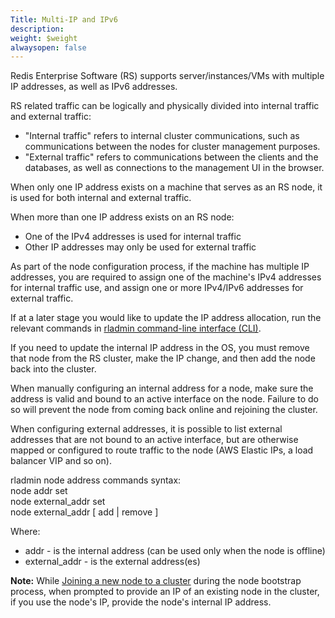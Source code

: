 ```yaml
---
Title: Multi-IP and IPv6
description: 
weight: $weight
alwaysopen: false
---
```

Redis Enterprise Software (RS) supports server/instances/VMs with
multiple IP addresses, as well as IPv6 addresses.

RS related traffic can be logically and physically divided into internal
traffic and external traffic:

-   "Internal traffic" refers to internal cluster communications, such
    as communications between the nodes for cluster management purposes.
-   "External traffic" refers to communications between the clients and
    the databases, as well as connections to the management UI in the
    browser.

When only one IP address exists on a machine that serves as an RS node,
it is used for both internal and external traffic.

When more than one IP address exists on an RS node:

-   One of the IPv4 addresses is used for internal traffic
-   Other IP addresses may only be used for external traffic

As part of the node configuration process, if the machine has multiple
IP addresses, you are required to assign one of the machine's IPv4
addresses for internal traffic use, and assign one or more IPv4/IPv6
addresses for external traffic.

If at a later stage you would like to update the IP address allocation,
run the relevant commands in [rladmin command-line interface
(CLI)](/rs/references/cli-reference/rladmin-command-line-interface-cli/).

If you need to update the internal IP address in the OS, you must remove
that node from the RS cluster, make the IP change, and then add the node
back into the cluster.

When manually configuring an internal address for a node, make sure the
address is valid and bound to an active interface on the node. Failure
to do so will prevent the node from coming back online and rejoining the
cluster.

When configuring external addresses, it is possible to list external
addresses that are not bound to an active interface, but are otherwise
mapped or configured to route traffic to the node (AWS Elastic IPs, a
load balancer VIP and so on).

rladmin node address commands syntax:\
node addr set\
node external\_addr set\
node external\_addr \[ add \| remove \]

Where:

-   addr - is the internal address (can be used only when the node is
    offline)
-   external\_addr - is the external address(es)

**Note:** While [Joining a new node to a
cluster](/rs/joining-a-new-node-to-a-cluster)
during the node bootstrap process, when prompted to provide an IP of an
existing node in the cluster, if you use the node's IP, provide the
node's internal IP address.
